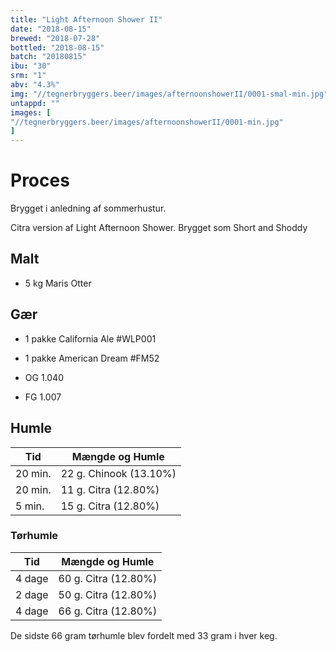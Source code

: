 ```yaml
---
title: "Light Afternoon Shower II"
date: "2018-08-15"
brewed: "2018-07-28"
bottled: "2018-08-15"
batch: "20180815"
ibu: "30"
srm: "1"
abv: "4.3%"
img: "//tegnerbryggers.beer/images/afternoonshowerII/0001-smal-min.jpg"
untappd: ""
images: [
"//tegnerbryggers.beer/images/afternoonshowerII/0001-min.jpg"
]
---
```


# Proces

Brygget i anledning af sommerhustur.

Citra version af Light Afternoon Shower. Brygget som Short and Shoddy

## Malt

* 5 kg Maris Otter

## Gær

* 1 pakke California Ale #WLP001
* 1 pakke American Dream #FM52

* OG 1.040
* FG 1.007

## Humle

| Tid     | Mængde og Humle        |
| ------- | ---------------------- |
| 20 min. | 22 g. Chinook (13.10%) |
| 20 min. | 11 g. Citra (12.80%)   |
| 5 min.  | 15 g. Citra (12.80%)   |

### Tørhumle

| Tid     | Mængde og Humle        |
| ------- | ---------------------- |
| 4 dage | 60 g. Citra (12.80%)   |
| 2 dage  | 50 g. Citra (12.80%)   |
| 4 dage  | 66 g. Citra (12.80%)   |

De sidste 66 gram tørhumle blev fordelt med 33 gram i hver keg.
